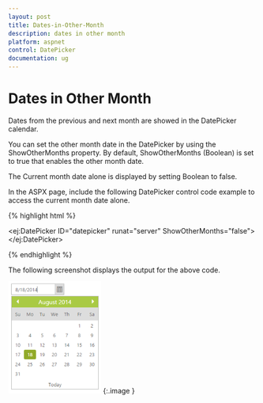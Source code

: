 ```yaml
---
layout: post
title: Dates-in-Other-Month
description: dates in other month
platform: aspnet
control: DatePicker
documentation: ug
---
```


# Dates in Other Month

Dates from the previous and next month are showed in the DatePicker calendar. 

You can set the other month date in the DatePicker by using the ShowOtherMonths property. By default, ShowOtherMonths (Boolean) is set to true that enables the other month date.

The Current month date alone is displayed by setting Boolean to false.

In the ASPX page, include the following DatePicker control code example to access the current month date alone.




{% highlight html %}

&lt;ej:DatePicker ID="datepicker" runat="server"  ShowOtherMonths="false"&gt; &lt;/ej:DatePicker&gt;

{% endhighlight %}


The following screenshot displays the output for the above code.

![](Dates-in-Other-Month_images/Dates-in-Other-Month_img1.png) 
{:.image }


